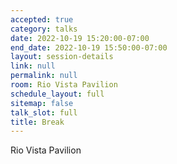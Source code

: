 ```yaml
---
accepted: true
category: talks
date: 2022-10-19 15:20:00-07:00
end_date: 2022-10-19 15:50:00-07:00
layout: session-details
link: null
permalink: null
room: Rio Vista Pavilion
schedule_layout: full
sitemap: false
talk_slot: full
title: Break
---
```


Rio Vista Pavilion
